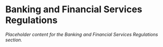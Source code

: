 # Banking and Financial Services Regulations

*Placeholder content for the Banking and Financial Services Regulations section.*
